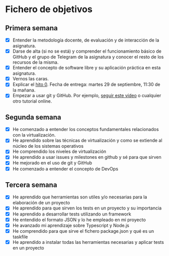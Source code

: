 # Fichero de objetivos

## Primera semana

- [x] Entender la metodología docente, de evaluación y de interacción de la asignatura.
- [x] Darse de alta (si no se está) y comprender el funcionamiento básico de GitHub y el grupo de Telegram de la asignatura y conocer el resto de los recursos de la misma.
- [x] Entender el concepto de software libre y su aplicación práctica en esta asignatura.
- [x] Vernos las caras.
- [x] Explicar el [hito 0](http://jj.github.io/IV/documentos/proyecto/0.Repositorio). Fecha de entrega: martes 29 de septiembre, 11:30 de la mañana.
- [x] Empezar a usar git y GitHub. Por ejemplo, [seguir este vídeo](https://www.youtube.com/watch?v=gmXyJI01qa8) o cualquier otro tutorial online.

## Segunda semana

- [x] He comenzado a entender los conceptos fundamentales relacionados con la virtualización.
- [x] He aprendido sobre las técnicas de virtualización y como se extiende al núcleo de los sistemas operativos
- [x] He comprendido los niveles de virtualización
- [x] He aprendido a usar issues y milestones en github y sé para que sirven
- [x] He mejorado en el uso de git y GitHub
- [x] He comenzado a entender el concepto de DevOps

## Tercera semana

- [x] He aprendido que herramientas son utiles y/o necesarias para la elaboración de un proyecto
- [x] He aprendido para que sirven los tests en un proyecto y su importancia
- [x] He aprendido a desarrollar tests utilizando un framework
- [x] He entendido el formato JSON y lo he empleado en mi proyecto
- [x] He avanzado mi aprendizaje sobre Typescript y Node.js
- [x] He comprendido para que sirve el fichero package.json y qué es un taskfile
- [x] He aprendido a instalar todas las herramientas necesarias y aplicar tests en un proyecto
